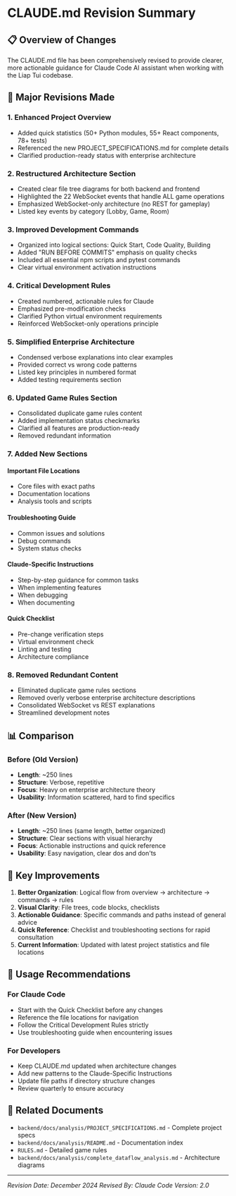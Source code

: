 # CLAUDE.md Revision Summary

## 📋 Overview of Changes

The CLAUDE.md file has been comprehensively revised to provide clearer, more actionable guidance for Claude Code AI assistant when working with the Liap Tui codebase.

## 🔄 Major Revisions Made

### 1. **Enhanced Project Overview**
- Added quick statistics (50+ Python modules, 55+ React components, 78+ tests)
- Referenced the new PROJECT_SPECIFICATIONS.md for complete details
- Clarified production-ready status with enterprise architecture

### 2. **Restructured Architecture Section**
- Created clear file tree diagrams for both backend and frontend
- Highlighted the 22 WebSocket events that handle ALL game operations
- Emphasized WebSocket-only architecture (no REST for gameplay)
- Listed key events by category (Lobby, Game, Room)

### 3. **Improved Development Commands**
- Organized into logical sections: Quick Start, Code Quality, Building
- Added "RUN BEFORE COMMITS" emphasis on quality checks
- Included all essential npm scripts and pytest commands
- Clear virtual environment activation instructions

### 4. **Critical Development Rules**
- Created numbered, actionable rules for Claude
- Emphasized pre-modification checks
- Clarified Python virtual environment requirements
- Reinforced WebSocket-only operations principle

### 5. **Simplified Enterprise Architecture**
- Condensed verbose explanations into clear examples
- Provided correct vs wrong code patterns
- Listed key principles in numbered format
- Added testing requirements section

### 6. **Updated Game Rules Section**
- Consolidated duplicate game rules content
- Added implementation status checkmarks
- Clarified all features are production-ready
- Removed redundant information

### 7. **Added New Sections**

#### Important File Locations
- Core files with exact paths
- Documentation locations
- Analysis tools and scripts

#### Troubleshooting Guide
- Common issues and solutions
- Debug commands
- System status checks

#### Claude-Specific Instructions
- Step-by-step guidance for common tasks
- When implementing features
- When debugging
- When documenting

#### Quick Checklist
- Pre-change verification steps
- Virtual environment check
- Linting and testing
- Architecture compliance

### 8. **Removed Redundant Content**
- Eliminated duplicate game rules sections
- Removed overly verbose enterprise architecture descriptions
- Consolidated WebSocket vs REST explanations
- Streamlined development notes

## 📊 Comparison

### Before (Old Version)
- **Length**: ~250 lines
- **Structure**: Verbose, repetitive
- **Focus**: Heavy on enterprise architecture theory
- **Usability**: Information scattered, hard to find specifics

### After (New Version)
- **Length**: ~250 lines (same length, better organized)
- **Structure**: Clear sections with visual hierarchy
- **Focus**: Actionable instructions and quick reference
- **Usability**: Easy navigation, clear dos and don'ts

## 🎯 Key Improvements

1. **Better Organization**: Logical flow from overview → architecture → commands → rules
2. **Visual Clarity**: File trees, code blocks, checklists
3. **Actionable Guidance**: Specific commands and paths instead of general advice
4. **Quick Reference**: Checklist and troubleshooting sections for rapid consultation
5. **Current Information**: Updated with latest project statistics and file locations

## 📝 Usage Recommendations

### For Claude Code
- Start with the Quick Checklist before any changes
- Reference the file locations for navigation
- Follow the Critical Development Rules strictly
- Use troubleshooting guide when encountering issues

### For Developers
- Keep CLAUDE.md updated when architecture changes
- Add new patterns to the Claude-Specific Instructions
- Update file paths if directory structure changes
- Review quarterly to ensure accuracy

## 🔗 Related Documents

- `backend/docs/analysis/PROJECT_SPECIFICATIONS.md` - Complete project specs
- `backend/docs/analysis/README.md` - Documentation index
- `RULES.md` - Detailed game rules
- `backend/docs/analysis/complete_dataflow_analysis.md` - Architecture diagrams

---
*Revision Date: December 2024*
*Revised By: Claude Code*
*Version: 2.0*